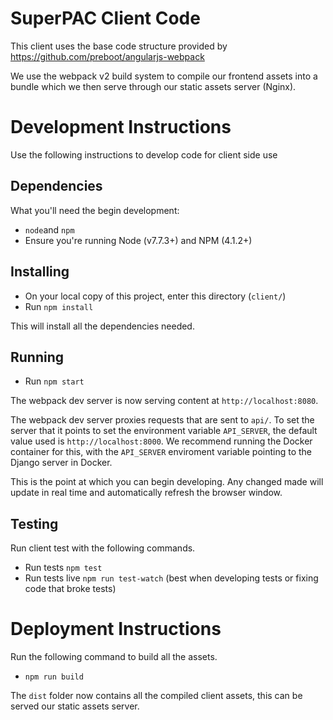 # SuperPAC Client Code

This client uses the base code structure provided by https://github.com/preboot/angularjs-webpack

We use the webpack v2 build system to compile our frontend assets into a bundle which we then serve through our static assets server (Nginx).

# Development Instructions
Use the following instructions to develop code for client side use

## Dependencies
What you'll need the begin development:
* `node`and `npm`
* Ensure you're running Node (v7.7.3+) and NPM (4.1.2+)

## Installing
* On your local copy of this project, enter this directory (`client/`)
* Run `npm install`

This will install all the dependencies needed.

## Running
* Run `npm start`

The webpack dev server is now serving content at `http://localhost:8080`.

The webpack dev server proxies requests that are sent to `api/`.
To set the server that it points to set the environment variable `API_SERVER`, the default value used is `http://localhost:8000`.
We recommend running the Docker container for this, with the `API_SERVER` enviroment variable pointing to the Django server in Docker.


This is the point at which you can begin developing. 
Any changed made will update in real time and automatically refresh the browser window.

## Testing
Run client test with the following commands.
* Run tests `npm test`
* Run tests live `npm run test-watch` (best when developing tests or fixing code that broke tests)

# Deployment Instructions
Run the following command to build all the assets.
* `npm run build`

The `dist` folder now contains all the compiled client assets, this can be served our static assets server.
